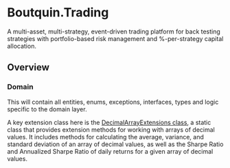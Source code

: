 # Boutquin.Trading
A multi-asset, multi-strategy, event-driven trading platform for back testing strategies with portfolio-based risk management and %-per-strategy capital allocation.

## Overview

### Domain

This will contain all entities, enums, exceptions, interfaces, types and logic specific to the domain layer.

A key extension class here is the [DecimalArrayExtensions class](./doc/DecimalArrayExtensions.md), a static class that provides extension methods for working with arrays of decimal values. It includes methods for calculating the average, variance, and standard deviation of an array of decimal values, as well as the Sharpe Ratio and Annualized Sharpe Ratio of daily returns for a given array of decimal values.
